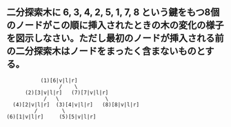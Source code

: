 ## 二分探索木に 6, 3, 4, 2, 5, 1, 7, 8 という鍵をもつ8個のノードがこの順に挿入されたときの木の変化の様子を図示しなさい。ただし最初のノードが挿入される前の二分探索木はノードをまったく含まないものとする。
```
           (1)[6|v|l|r]
                 /    \
      (2)[3|v|l|r]   (7)[7|v|l|r]
            /   \               \
  (4)[2|v|l|r]  (3)[4|v|l|r]   (8)[8|v|l|r]
         /        \
(6)[1|v|l|r]     (5)[5|v|l|r]
```
